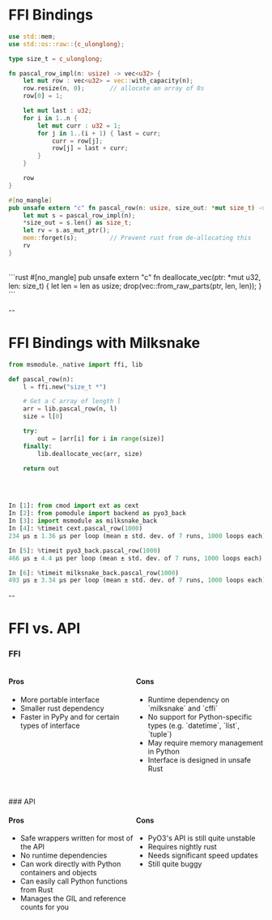 # FFI Bindings

```rust
use std::mem;
use std::os::raw::{c_ulonglong};

type size_t = c_ulonglong;

fn pascal_row_impl(n: usize) -> vec<u32> {
    let mut row : vec<u32> = vec::with_capacity(n);
    row.resize(n, 0);       // allocate an array of 0s
    row[0] = 1;

    let mut last : u32;
    for i in 1..n {
        let mut curr : u32 = 1;
        for j in 1..(i + 1) { last = curr;
            curr = row[j];
            row[j] = last + curr;
        }
    }

    row
}

#[no_mangle]
pub unsafe extern "c" fn pascal_row(n: usize, size_out: *mut size_t) -> *mut u32 {
    let mut s = pascal_row_impl(n);
    *size_out = s.len() as size_t;
    let rv = s.as_mut_ptr();
    mem::forget(s);         // Prevent rust from de-allocating this
    rv
}
```

<br>
```rust
#[no_mangle]
pub unsafe extern "c" fn deallocate_vec(ptr: *mut u32, len: size_t) {
    let len = len as usize;
    drop(vec::from_raw_parts(ptr, len, len));
}
```
<fragment/>

--

# FFI Bindings with Milksnake

```python
from msmodule._native import ffi, lib

def pascal_row(n):
    l = ffi.new("size_t *")

    # Get a C array of length l
    arr = lib.pascal_row(n, l)
    size = l[0]

    try:
        out = [arr[i] for i in range(size)]
    finally:
        lib.deallocate_vec(arr, size)

    return out
```
<br/>

```python

In [1]: from cmod import ext as cext
In [2]: from pomodule import backend as pyo3_back
In [3]: import msmodule as milksnake_back
In [4]: %timeit cext.pascal_row(1000)
234 µs ± 1.36 µs per loop (mean ± std. dev. of 7 runs, 1000 loops each)

In [5]: %timeit pyo3_back.pascal_row(1000)
466 µs ± 4.4 µs per loop (mean ± std. dev. of 7 runs, 1000 loops each)

In [6]: %timeit milksnake_back.pascal_row(1000)
493 µs ± 3.34 µs per loop (mean ± std. dev. of 7 runs, 1000 loops each)
```

--

# FFI vs. API

### FFI

<div style="display:flex">
<div style="width: 50%">
<h4>Pros</h4>
<ul>
    <li> More portable interface </li>
    <li> Smaller rust dependency </li>
    <li> Faster in PyPy and for certain types of interface </li>
</ul>
</div><div style="width: 50%">
<h4>Cons</h4>
<ul>
<li> Runtime dependency on `milksnake` and `cffi` </li>
<li> No support for Python-specific types (e.g. `datetime`, `list`, `tuple`) </li>
<li> May require memory management in Python </li>
<li> Interface is designed in unsafe Rust </li>
</ul>
</div>
</div>

<br>
<br>
### API
<div style="display:flex">
<div style="width: 50%">
<h4>Pros</h4>
<ul>
    <li> Safe wrappers written for most of the API </li>
    <li> No runtime dependencies </li>
    <li> Can work directly with Python containers and objects </li>
    <li> Can easily call Python functions from Rust </li>
    <li> Manages the GIL and reference counts for you </li>
</ul>
</div><div style="width: 50%">
<h4>Cons</h4>
<ul>
    <li> PyO3's API is still quite unstable </li>
    <li> Requires nightly rust </li>
    <li> Needs significant speed updates </li>
    <li> Still quite buggy </li>
</ul>
</div>
</div>

